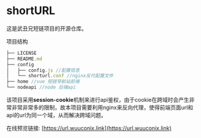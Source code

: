 # shortURL

这是武丑兄短链项目的开源仓库。

项目结构

```js
├── LICENSE
├── README.md
├── config
│   ├── config.js //配置信息
│   └── shorturl.conf //nginx反代配置文件
├── home //vue 短链导航站前端
└── nodeapi //node 后端api
```

该项目采用**session-cookie**机制来进行api鉴权，由于cookie在跨域时会产生非常非常非常多的限制，故本项目需要利用nginx来反向代理，使得前端页面url和api的url为同一个域，从而解决跨域问题。

在线预览链接: [https://url.wuuconix.link](https://url.wuuconix.link)


